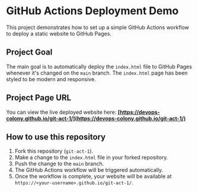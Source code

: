 # GitHub Actions Deployment Demo

This project demonstrates how to set up a simple GitHub Actions workflow to deploy a static website to GitHub Pages.

## Project Goal

The main goal is to automatically deploy the `index.html` file to GitHub Pages whenever it's changed on the `main` branch. The `index.html` page has been styled to be modern and responsive.

## Project Page URL

You can view the live deployed website here:
**[https://devops-colony.github.io/git-act-1/](https://devops-colony.github.io/git-act-1/)**

## How to use this repository

1.  Fork this repository (`git-act-1`).
2.  Make a change to the `index.html` file in your forked repository.
3.  Push the change to the `main` branch.
4.  The GitHub Actions workflow will be triggered automatically.
5.  Once the workflow is complete, your website will be available at `https://<your-username>.github.io/git-act-1/`.
